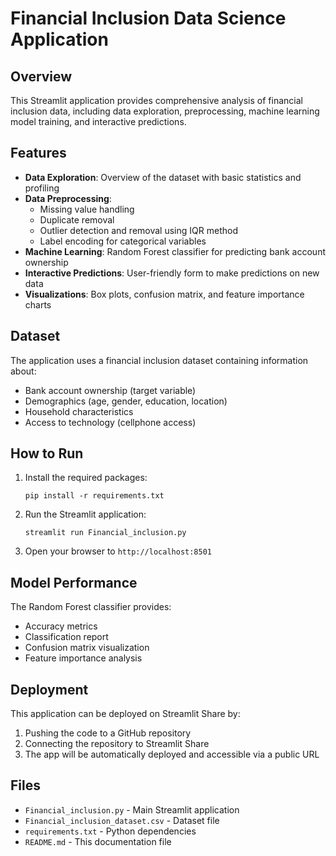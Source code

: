 # Financial Inclusion Data Science Application

## Overview
This Streamlit application provides comprehensive analysis of financial inclusion data, including data exploration, preprocessing, machine learning model training, and interactive predictions.

## Features
- **Data Exploration**: Overview of the dataset with basic statistics and profiling
- **Data Preprocessing**: 
  - Missing value handling
  - Duplicate removal
  - Outlier detection and removal using IQR method
  - Label encoding for categorical variables
- **Machine Learning**: Random Forest classifier for predicting bank account ownership
- **Interactive Predictions**: User-friendly form to make predictions on new data
- **Visualizations**: Box plots, confusion matrix, and feature importance charts

## Dataset
The application uses a financial inclusion dataset containing information about:
- Bank account ownership (target variable)
- Demographics (age, gender, education, location)
- Household characteristics
- Access to technology (cellphone access)

## How to Run
1. Install the required packages:
   ```
   pip install -r requirements.txt
   ```
2. Run the Streamlit application:
   ```
   streamlit run Financial_inclusion.py
   ```
3. Open your browser to `http://localhost:8501`

## Model Performance
The Random Forest classifier provides:
- Accuracy metrics
- Classification report
- Confusion matrix visualization
- Feature importance analysis

## Deployment
This application can be deployed on Streamlit Share by:
1. Pushing the code to a GitHub repository
2. Connecting the repository to Streamlit Share
3. The app will be automatically deployed and accessible via a public URL

## Files
- `Financial_inclusion.py` - Main Streamlit application
- `Financial_inclusion_dataset.csv` - Dataset file
- `requirements.txt` - Python dependencies
- `README.md` - This documentation file
